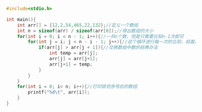 ```c
#include<stdio.h>

int main(){
	int arr[] = {12,2,54,465,22,132};//定义一个数组
	int n = sizeof(arr) / sizeof(arr[0]);//得出数组的大小
	for(int i = 0; i < n - 1; i++){//一共n个数，但是只需要比较n-1次即可
		for(int j = i; j < n - i - 1; j++){//这个循环进行每一次的比较，前面已经排完序号的数不需要再进行比较所以从i开始，一共执行n-i-1次结束
			if(arr[j] > arr[j + 1]){//交换数组中数的经典办法
				int temp = arr[j];
				arr[j] = arr[j+1];
				arr[j+1] = temp;
			}
		}
	}
	for(int i = 0; i< n; i++){//打印排完序号后的数组
		printf("%d\t", arr[i]);
	} 
} 
```
<!--stackedit_data:
eyJoaXN0b3J5IjpbLTgxMDYzNzc5LC0yMTE5Mjg2Njk3XX0=
-->